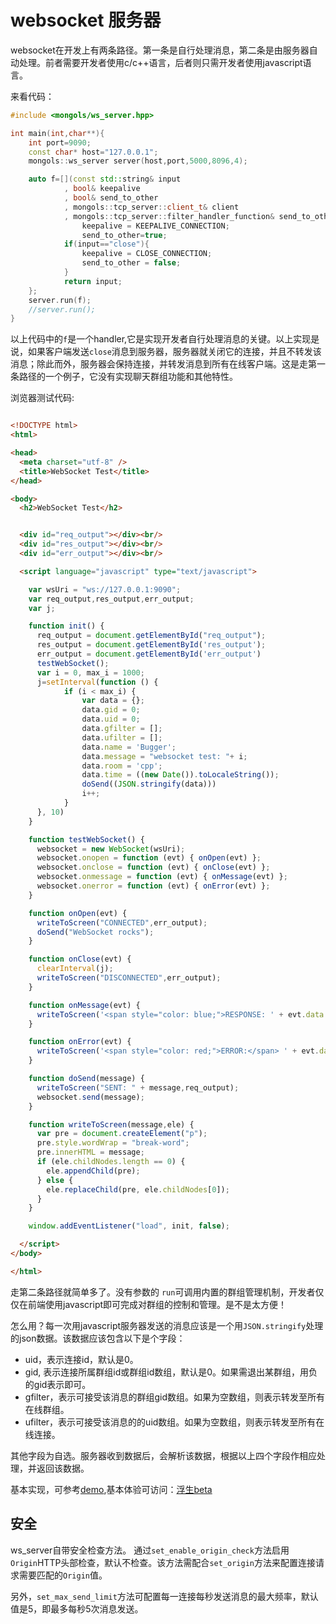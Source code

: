 # websocket 服务器

websocket在开发上有两条路径。第一条是自行处理消息，第二条是由服务器自动处理。前者需要开发者使用c/c++语言，后者则只需开发者使用javascript语言。

来看代码：

```cpp
#include <mongols/ws_server.hpp>

int main(int,char**){
	int port=9090;
	const char* host="127.0.0.1";
	mongols::ws_server server(host,port,5000,8096,4);

	auto f=[](const std::string& input
            , bool& keepalive
            , bool& send_to_other
            , mongols::tcp_server::client_t& client
            , mongols::tcp_server::filter_handler_function& send_to_other_filter){
			    keepalive = KEEPALIVE_CONNECTION;
			    send_to_other=true;
			if(input=="close"){
				keepalive = CLOSE_CONNECTION;
				send_to_other = false;
			}
			return input;
	};
	server.run(f);
	//server.run();
}
```
以上代码中的`f`是一个handler,它是实现开发者自行处理消息的关键。以上实现是说，如果客户端发送`close`消息到服务器，服务器就关闭它的连接，并且不转发该消息；除此而外，服务器会保持连接，并转发消息到所有在线客户端。这是走第一条路径的一个例子，它没有实现聊天群组功能和其他特性。

浏览器测试代码:

```html

<!DOCTYPE html>
<html>

<head>
  <meta charset="utf-8" />
  <title>WebSocket Test</title>
</head>

<body>
  <h2>WebSocket Test</h2>


  <div id="req_output"></div><br/>
  <div id="res_output"></div><br/>
  <div id="err_output"></div><br/>

  <script language="javascript" type="text/javascript">

    var wsUri = "ws://127.0.0.1:9090";
    var req_output,res_output,err_output;
	var j;

    function init() {
      req_output = document.getElementById("req_output");
	  res_output = document.getElementById('res_output');
	  err_output = document.getElementById('err_output')
      testWebSocket();
      var i = 0, max_i = 1000;
      j=setInterval(function () {
        	if (i < max_i) {
				var data = {};
            	data.gid = 0;
            	data.uid = 0;
            	data.gfilter = [];
            	data.ufilter = [];
            	data.name = 'Bugger';
            	data.message = "websocket test: "+ i;
            	data.room = 'cpp';
            	data.time = ((new Date()).toLocaleString());
          		doSend((JSON.stringify(data)))
          		i++;
        	}
      }, 10)
    }

    function testWebSocket() {
      websocket = new WebSocket(wsUri);
      websocket.onopen = function (evt) { onOpen(evt) };
      websocket.onclose = function (evt) { onClose(evt) };
      websocket.onmessage = function (evt) { onMessage(evt) };
      websocket.onerror = function (evt) { onError(evt) };
    }

    function onOpen(evt) {
      writeToScreen("CONNECTED",err_output);
      doSend("WebSocket rocks");
    }

    function onClose(evt) {
	  clearInterval(j);
      writeToScreen("DISCONNECTED",err_output);
    }

    function onMessage(evt) {
      writeToScreen('<span style="color: blue;">RESPONSE: ' + evt.data + '</span>',res_output);
    }

    function onError(evt) {
      writeToScreen('<span style="color: red;">ERROR:</span> ' + evt.data,err_output);
    }

    function doSend(message) {
      writeToScreen("SENT: " + message,req_output);
      websocket.send(message);
    }

    function writeToScreen(message,ele) {
      var pre = document.createElement("p");
      pre.style.wordWrap = "break-word";
      pre.innerHTML = message;
      if (ele.childNodes.length == 0) {
        ele.appendChild(pre);
      } else {
        ele.replaceChild(pre, ele.childNodes[0]);
      }
    }

    window.addEventListener("load", init, false);

  </script>
</body>

</html>


```

走第二条路径就简单多了。没有参数的 `run`可调用内置的群组管理机制，开发者仅仅在前端使用javascript即可完成对群组的控制和管理。是不是太方便！

怎么用？每一次用javascript服务器发送的消息应该是一个用`JSON.stringify`处理的json数据。该数据应该包含以下是个字段：

- uid，表示连接id，默认是0。
- gid, 表示连接所属群组id或群组id数组，默认是0。如果需退出某群组，用负的gid表示即可。
- gfilter，表示可接受该消息的群组gid数组。如果为空数组，则表示转发至所有在线群组。
- ufilter，表示可接受该消息的的uid数组。如果为空数组，则表示转发至所有在线连接。

其他字段为自选。服务器收到数据后，会解析该数据，根据以上四个字段作相应处理，并返回该数据。

基本实现，可参考[demo](https://github.com/webcpp/fusheng),基本体验可访问：[浮生beta](https://fusheng.hi-nginx.com/)


## 安全

ws_server自带安全检查方法。
通过`set_enable_origin_check`方法启用`Origin`HTTP头部检查，默认不检查。该方法需配合`set_origin`方法来配置连接请求需要匹配的`Origin`值。

另外，`set_max_send_limit`方法可配置每一连接每秒发送消息的最大频率，默认值是5，即最多每秒5次消息发送。